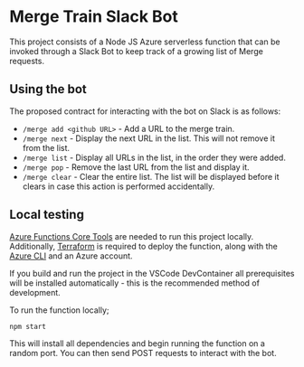 # Merge Train Slack Bot

This project consists of a Node JS Azure serverless function that can be invoked through a Slack Bot to keep track of a growing list of Merge requests.

## Using the bot

The proposed contract for interacting with the bot on Slack is as follows:

* `/merge add <github URL>` - Add a URL to the merge train.
* `/merge next` - Display the next URL in the list. This will not remove it from the list.
* `/merge list` - Display all URLs in the list, in the order they were added.
* `/merge pop` - Remove the last URL from the list and display it.
* `/merge clear` - Clear the entire list. The list will be displayed before it clears in case this action is performed accidentally.

## Local testing

[Azure Functions Core Tools](https://docs.microsoft.com/en-us/azure/azure-functions/functions-run-local) are needed to run this project locally. 
Additionally, [Terraform](terraform.io) is required to deploy the function, along with the [Azure CLI](https://docs.microsoft.com/en-us/cli/azure/install-azure-cli) and an Azure account.

If you build and run the project in the VSCode DevContainer all prerequisites will be installed automatically - this is the recommended method of development.

To run the function locally;
```bash
npm start
```

This will install all dependencies and begin running the function on a random port. You can then send POST requests to interact with the bot.